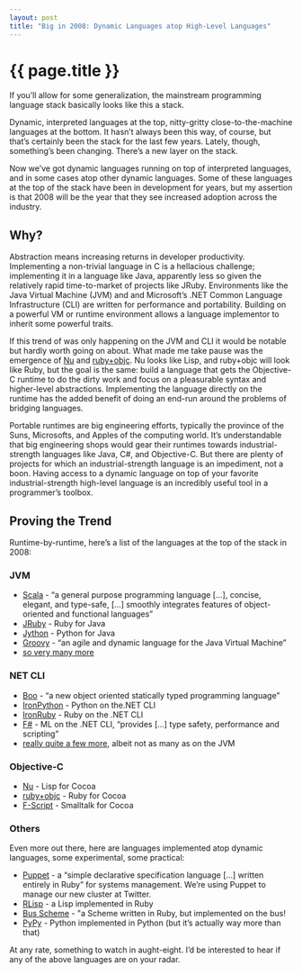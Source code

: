 ```yaml
---
layout: post
title: "Big in 2008: Dynamic Languages atop High-Level Languages"
---
```


{{ page.title }}
================

If you’ll allow for some generalization, the mainstream programming language stack basically looks like this a stack.

Dynamic, interpreted languages at the top, nitty-gritty close-to-the-machine languages at the bottom. It hasn’t always been this way, of course, but that’s certainly been the stack for the last few years. Lately, though, something’s been changing. There’s a new layer on the stack.

Now we’ve got dynamic languages running on top of interpreted languages, and in some cases atop other dynamic languages. Some of these languages at the top of the stack have been in development for years, but my assertion is that 2008 will be the year that they see increased adoption across the industry.

Why?
----

Abstraction means increasing returns in developer productivity. Implementing a non-trivial language in C is a hellacious challenge; implementing it in a language like Java, apparently less so given the relatively rapid time-to-market of projects like JRuby. Environments like the Java Virtual Machine (JVM) and and Microsoft’s .NET Common Language Infrastructure (CLI) are written for performance and portability. Building on a powerful VM or runtime environment allows a language implementor to inherit some powerful traits.

If this trend of was only happening on the JVM and CLI it would be notable but hardly worth going on about. What made me take pause was the emergence of [Nu](http://programming.nu/) and [ruby+objc](http://chopine.be/lrz/diary/2007-12-07_ruby-objc-Part-1.html). Nu looks like Lisp, and ruby+objc will look like Ruby, but the goal is the same: build a language that gets the Objective-C runtime to do the dirty work and focus on a pleasurable syntax and higher-level abstractions. Implementing the language directly on the runtime has the added benefit of doing an end-run around the problems of bridging languages.

Portable runtimes are big engineering efforts, typically the province of the Suns, Microsofts, and Apples of the computing world. It’s understandable that big engineering shops would gear their runtimes towards industrial-strength languages like Java, C\#, and Objective-C. But there are plenty of projects for which an industrial-strength language is an impediment, not a boon. Having access to a dynamic language on top of your favorite industrial-strength high-level language is an incredibly useful tool in a programmer’s toolbox.

Proving the Trend
-----------------

Runtime-by-runtime, here’s a list of the languages at the top of the stack in 2008:

### JVM

-   [Scala](http://www.scala-lang.org/) - “a general purpose programming language […], concise, elegant, and type-safe, […] smoothly integrates features of object-oriented and functional languages”
-   [JRuby](http://jruby.codehaus.org/) - Ruby for Java
-   [Jython](http://www.jython.org/) - Python for Java
-   [Groovy](http://groovy.codehaus.org/) - “an agile and dynamic language for the Java Virtual Machine”
-   [so very many more](http://www.robert-tolksdorf.de/vmlanguages.html)

### NET CLI

-   [Boo](http://boo.codehaus.org/) - “a new object oriented statically typed programming language”
-   [IronPython](http://www.codeplex.com/Wiki/View.aspx?ProjectName=IronPython) - Python on the.NET CLI
-   [IronRuby](http://www.ironruby.net/) - Ruby on the .NET CLI
-   [F\#](http://research.microsoft.com/fsharp/fsharp.aspx) - ML on the .NET CLI, “provides […] type safety, performance and scripting”
-   [really quite a few more](http://en.wikipedia.org/wiki/CLI_Languages), albeit not as many as on the JVM

### Objective-C

-   [Nu](http://programming.nu/) - Lisp for Cocoa
-   [ruby+objc](http://chopine.be/lrz/diary/2007-12-07_ruby-objc-Part-1.html) - Ruby for Cocoa
-   [F-Script](http://www.fscript.org/) - Smalltalk for Cocoa

### Others

Even more out there, here are languages implemented atop dynamic languages, some experimental, some practical:

-   [Puppet](http://www.reductivelabs.com/projects/puppet/) - a “simple declarative specification language […] written entirely in Ruby” for systems management. We’re using Puppet to manage our new cluster at Twitter.
-   [RLisp](http://t-a-w.blogspot.com/search/label/rlisp) - a Lisp implemented in Ruby
-   [Bus Scheme](http://bus-scheme.rubyforge.org/) - "a Scheme written in Ruby, but implemented on the bus!
-   [PyPy](http://www.pypy.org) - Python implemented in Python (but it’s actually way more than that)

At any rate, something to watch in aught-eight. I’d be interested to hear if any of the above languages are on your radar.
